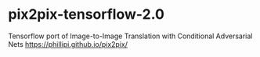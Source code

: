 # pix2pix-tensorflow-2.0
Tensorflow port of Image-to-Image Translation with Conditional Adversarial Nets https://phillipi.github.io/pix2pix/

